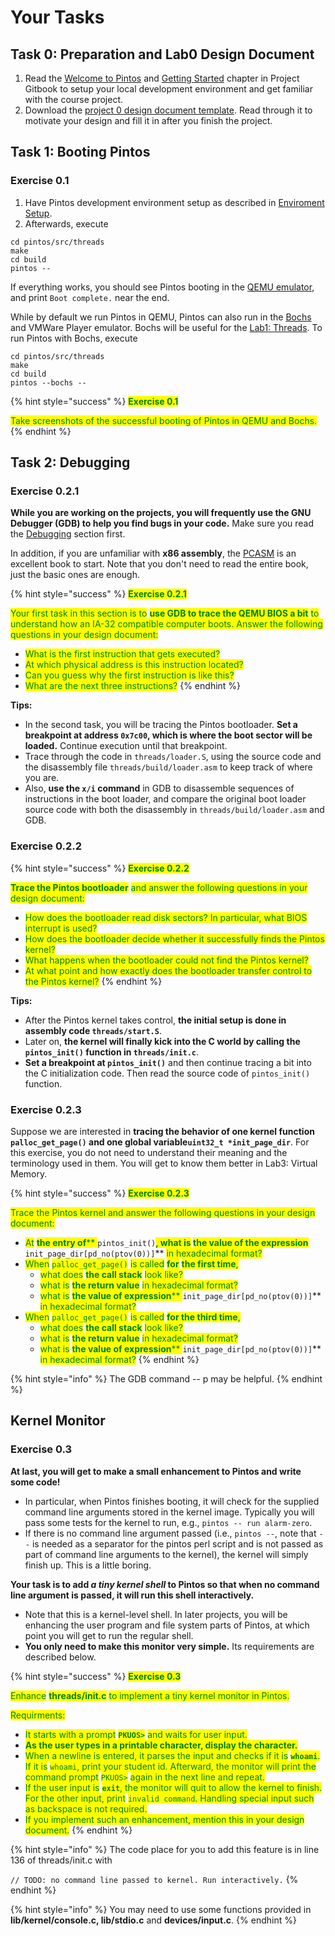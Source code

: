 # Your Tasks

## Task 0: Preparation and Lab0 Design Document

1. Read the [Welcome to Pintos](../../README.md) and [Getting Started](../../getting-started/environment-setup.md) chapter in Project Gitbook to setup your local development environment and get familiar with the course project.
2. Download the [project 0 design document template](https://github.com/PKU-OS/pintos/blob/master/docs/p0.md). Read through it to motivate your design and fill it in after you finish the project.

## Task 1: Booting Pintos

### Exercise 0.1

1. Have Pintos development environment setup as described in [Enviroment Setup](../../getting-started/environment-setup.md).&#x20;
2. Afterwards, execute

```shell
cd pintos/src/threads
make
cd build
pintos --
```

If everything works, you should see Pintos booting in the [QEMU emulator](http://www.qemu.org), and print `Boot complete.` near the end.

While by default we run Pintos in QEMU, Pintos can also run in the [Bochs](http://bochs.sourceforge.net) and VMWare Player emulator. Bochs will be useful for the [Lab1: Threads](../lab1-threads/). To run Pintos with Bochs, execute

```
cd pintos/src/threads
make
cd build
pintos --bochs --
```

{% hint style="success" %}
<mark style="color:green;">**Exercise 0.1**</mark>

<mark style="color:green;">Take screenshots of the successful booting of Pintos in QEMU and Bochs.</mark>
{% endhint %}

## Task 2: Debugging

### Exercise 0.2.1

**While you are working on the projects, you will frequently use the GNU Debugger (GDB) to help you find bugs in your code.** Make sure you read the [Debugging](../../getting-started/debug-and-test/debugging.md) section first.&#x20;

In addition, if you are unfamiliar with **x86 assembly**, the [PCASM](https://www.cs.jhu.edu/\~huang/cs318/fall21/project/specs/pcasm-book.pdf) is an excellent book to start. Note that you don't need to read the entire book, just the basic ones are enough.

{% hint style="success" %}
<mark style="color:green;">**Exercise 0.2.1**</mark>

<mark style="color:green;">Your first task in this section is to</mark> <mark style="color:green;"></mark><mark style="color:green;">**use GDB to trace the QEMU BIOS a bit**</mark> <mark style="color:green;"></mark><mark style="color:green;">to understand how an IA-32 compatible computer boots. Answer the following questions in your design document:</mark>

* <mark style="color:green;">What is the first instruction that gets executed?</mark>
* <mark style="color:green;">At which physical address is this instruction located?</mark>
* <mark style="color:green;">Can you guess why the first instruction is like this?</mark>
* <mark style="color:green;">What are the next three instructions?</mark>
{% endhint %}

**Tips:**

* In the second task, you will be tracing the Pintos bootloader. **Set a breakpoint at address `0x7c00`, which is where the boot sector will be loaded.** Continue execution until that breakpoint.&#x20;
* Trace through the code in `threads/loader.S`, using the source code and the disassembly file `threads/build/loader.asm` to keep track of where you are.&#x20;
* Also, **use the `x/i` command** in GDB to disassemble sequences of instructions in the boot loader, and compare the original boot loader source code with both the disassembly in `threads/build/loader.asm` and GDB.

### Exercise 0.2.2

{% hint style="success" %}
<mark style="color:green;">**Exercise 0.2.2**</mark>

<mark style="color:green;">**Trace the Pintos bootloader**</mark> <mark style="color:green;"></mark><mark style="color:green;">and answer the following questions in your design document:</mark>

* <mark style="color:green;">How does the bootloader read disk sectors? In particular, what BIOS interrupt is used?</mark>
* <mark style="color:green;">How does the bootloader decide whether it successfully finds the Pintos kernel?</mark>
* <mark style="color:green;">What happens when the bootloader could not find the Pintos kernel?</mark>
* <mark style="color:green;">At what point and how exactly does the bootloader transfer control to the Pintos kernel?</mark>
{% endhint %}

**Tips:**

* After the Pintos kernel takes control, **the initial setup is done in assembly code `threads/start.S`**.&#x20;
* Later on, **the kernel will finally kick into the C world by calling the `pintos_init()` function in `threads/init.c`**.&#x20;
* **Set a breakpoint at `pintos_init()`** and then continue tracing a bit into the C initialization code. Then read the source code of `pintos_init()` function.

### Exercise 0.2.3

Suppose we are interested in **tracing the behavior of one kernel function `palloc_get_page()` and one global variable`uint32_t *init_page_dir`**. For this exercise, you do not need to understand their meaning and the terminology used in them. You will get to know them better in Lab3: Virtual Memory.

{% hint style="success" %}
<mark style="color:green;">**Exercise 0.2.3**</mark>

<mark style="color:green;">Trace the Pintos kernel and answer the following questions in your design document:</mark>

* <mark style="color:green;">At</mark> <mark style="color:green;"></mark><mark style="color:green;">**the entry of**</mark><mark style="color:green;">** **</mark><mark style="color:green;">**`pintos_init()`**</mark><mark style="color:green;">, what is</mark> <mark style="color:green;"></mark><mark style="color:green;">**the value of the expression**</mark><mark style="color:green;">** **</mark><mark style="color:green;">**`init_page_dir[pd_no(ptov(0))]`**</mark> <mark style="color:green;"></mark><mark style="color:green;">in hexadecimal format?</mark>
* <mark style="color:green;">When</mark> <mark style="color:green;"></mark><mark style="color:green;">`palloc_get_page()`</mark> <mark style="color:green;"></mark><mark style="color:green;">is called</mark> <mark style="color:green;"></mark><mark style="color:green;">**for**</mark> <mark style="color:green;"></mark><mark style="color:green;"></mark> <mark style="color:green;"></mark><mark style="color:green;">**the first time**</mark><mark style="color:green;">,</mark>
  * <mark style="color:green;">what does</mark> <mark style="color:green;"></mark><mark style="color:green;">**the call stack**</mark> <mark style="color:green;"></mark><mark style="color:green;">look like?</mark>
  * <mark style="color:green;">what is</mark> <mark style="color:green;"></mark><mark style="color:green;">**the return value**</mark> <mark style="color:green;"></mark><mark style="color:green;">in hexadecimal format?</mark>
  * <mark style="color:green;">what is</mark> <mark style="color:green;"></mark><mark style="color:green;">**the value of expression**</mark><mark style="color:green;">** **</mark><mark style="color:green;">**`init_page_dir[pd_no(ptov(0))]`**</mark> <mark style="color:green;"></mark><mark style="color:green;">in hexadecimal format?</mark>
* <mark style="color:green;">When</mark> <mark style="color:green;"></mark><mark style="color:green;">`palloc_get_page()`</mark> <mark style="color:green;"></mark><mark style="color:green;">is called</mark> <mark style="color:green;"></mark><mark style="color:green;">**for the third time**</mark><mark style="color:green;">,</mark>
  * <mark style="color:green;">what does</mark> <mark style="color:green;"></mark><mark style="color:green;">**the call stack**</mark> <mark style="color:green;"></mark><mark style="color:green;">look like?</mark>
  * <mark style="color:green;">what is</mark> <mark style="color:green;"></mark><mark style="color:green;">**the return value**</mark> <mark style="color:green;"></mark><mark style="color:green;">in hexadecimal format?</mark>
  * <mark style="color:green;">what is</mark> <mark style="color:green;"></mark><mark style="color:green;">**the value of expression**</mark><mark style="color:green;">** **</mark><mark style="color:green;">**`init_page_dir[pd_no(ptov(0))]`**</mark> <mark style="color:green;"></mark><mark style="color:green;">in hexadecimal format?</mark>
{% endhint %}

{% hint style="info" %}
The GDB command -- p may be helpful.
{% endhint %}

## Kernel Monitor

### Exercise 0.3

**At last, you will get to make a small enhancement to Pintos and write some code!**&#x20;

* In particular, when Pintos finishes booting, it will check for the supplied command line arguments stored in the kernel image. Typically you will pass some tests for the kernel to run, e.g., `pintos -- run alarm-zero`.&#x20;
* If there is no command line argument passed (i.e., `pintos --`, note that `--` is needed as a separator for the pintos perl script and is not passed as part of command line arguments to the kernel), the kernel will simply finish up. This is a little boring.

**Your task is to add **_**a tiny kernel shell**_** to Pintos so that when no command line argument is passed, it will run this shell interactively.**&#x20;

* Note that this is a kernel-level shell. In later projects, you will be enhancing the user program and file system parts of Pintos, at which point you will get to run the regular shell.
* **You only need to make this monitor very simple.** Its requirements are described below.

{% hint style="success" %}
<mark style="color:green;">**Exercise 0.3**</mark>

<mark style="color:green;">Enhance</mark> <mark style="color:green;"></mark><mark style="color:green;">**threads/init.c**</mark> <mark style="color:green;"></mark><mark style="color:green;">to implement a tiny kernel monitor in Pintos.</mark>

<mark style="color:green;">Requirments:</mark>

* <mark style="color:green;">It starts with a prompt</mark> <mark style="color:green;"></mark><mark style="color:green;">**`PKUOS>`**</mark> <mark style="color:green;"></mark><mark style="color:green;">and waits for user input.</mark>&#x20;
* <mark style="color:green;">**As the user types in a printable character, display the character.**</mark>&#x20;
* <mark style="color:green;">When a newline is entered, it parses the input and checks if it is</mark> <mark style="color:green;"></mark><mark style="color:green;">**`whoami`**</mark><mark style="color:green;">. If it is</mark> <mark style="color:green;"></mark><mark style="color:green;">`whoami`</mark><mark style="color:green;">, print your student id. Afterward, the monitor will print the command prompt</mark> <mark style="color:green;"></mark><mark style="color:green;">`PKUOS>`</mark> <mark style="color:green;"></mark><mark style="color:green;">again in the next line and repeat.</mark>&#x20;
* <mark style="color:green;">If the user input is</mark> <mark style="color:green;"></mark><mark style="color:green;">**`exit`**</mark><mark style="color:green;">, the monitor will quit to allow the kernel to finish. For the other input, print</mark> <mark style="color:green;"></mark><mark style="color:green;">`invalid command`</mark><mark style="color:green;">. Handling special input such as backspace is not required.</mark>&#x20;
* <mark style="color:green;">If you implement such an enhancement, mention this in your design document.</mark>
{% endhint %}

{% hint style="info" %}
The code place for you to add this feature is in line 136 of threads/init.c with&#x20;

`// TODO: no command line passed to kernel. Run interactively.`
{% endhint %}

{% hint style="info" %}
You may need to use some functions provided in **lib/kernel/console.c, lib/stdio.c** and **devices/input.c**.
{% endhint %}
